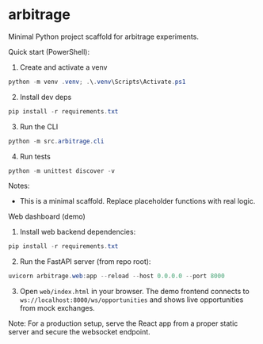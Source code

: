 arbitrage
=========

Minimal Python project scaffold for arbitrage experiments.

Quick start (PowerShell):

1. Create and activate a venv

```powershell
python -m venv .venv; .\.venv\Scripts\Activate.ps1
```

2. Install dev deps

```powershell
pip install -r requirements.txt
```

3. Run the CLI

```powershell
python -m src.arbitrage.cli
```

4. Run tests

```powershell
python -m unittest discover -v
```

Notes:
- This is a minimal scaffold. Replace placeholder functions with real logic.

Web dashboard (demo)

1. Install web backend dependencies:

```powershell
pip install -r requirements.txt
```

2. Run the FastAPI server (from repo root):

```powershell
uvicorn arbitrage.web:app --reload --host 0.0.0.0 --port 8000
```

3. Open `web/index.html` in your browser. The demo frontend connects to `ws://localhost:8000/ws/opportunities` and shows live opportunities from mock exchanges.

Note: For a production setup, serve the React app from a proper static server and secure the websocket endpoint.
